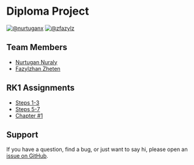 # Diploma Project
[![@nurtuganx](https://img.shields.io/badge/contact-%40nurtuganx-blue)](https://t.me/nurtuganx)
[![@zfazylz](https://img.shields.io/badge/contact-%40zfazylz-blue)](https://t.me/zfazylz)

## Team Members
+ [Nurtugan Nuraly](https://github.com/nurtugan)
+ [Fazylzhan Zheten](https://github.com/zfazylz)

## RK1 Assignments
+ [Steps 1-3](https://docs.google.com/presentation/d/1VI7NsBlUWEsTuoPmGG6qAClWWLxQohfNOmXal-F1h4s/edit#slide=id.p)
+ [Steps 5-7](https://docs.google.com/document/d/1nXZ812Id7ROTeAnDzkv_lljLCytWID2Ez-hOOX3X-go/edit?usp=sharing)
+ [Chapter #1](https://docs.google.com/document/d/1MmnQY4PUVDeEsEj7e9Ukh1rWPwa2fVsDE3FQlk347pg/edit?usp=sharing)

## Support
If you have a question, find a bug, or just want to say hi, please open an [issue on GitHub](https://github.com/zfazylz/DiplomaProject/issues/new).
